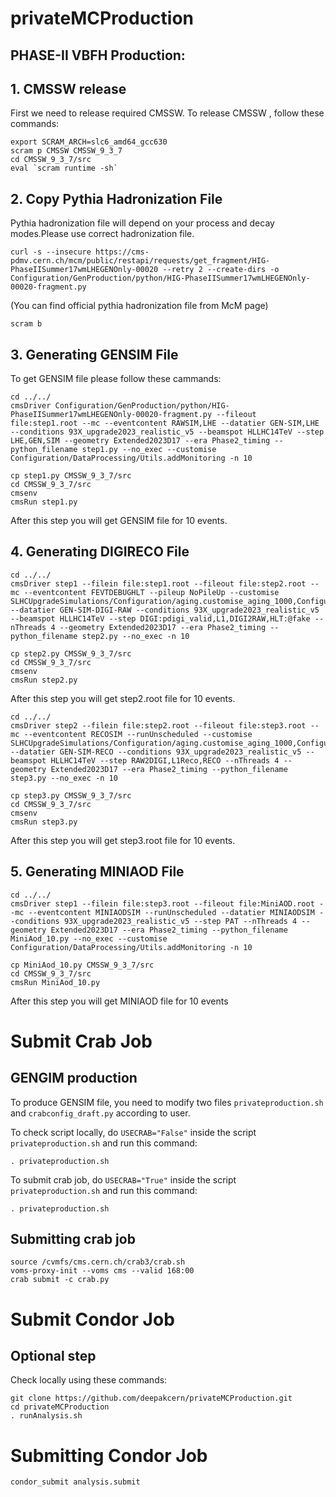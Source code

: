 # privateMCProduction

## PHASE-II VBFH Production:

## 1. CMSSW release
First we need to release required CMSSW. To release CMSSW , follow these commands:

```source /cvmfs/cms.cern.ch/cmsset_default.sh
export SCRAM_ARCH=slc6_amd64_gcc630
scram p CMSSW CMSSW_9_3_7
cd CMSSW_9_3_7/src
eval `scram runtime -sh`
```
## 2. Copy Pythia Hadronization File
Pythia hadronization file will depend on your process and decay modes.Please use correct hadronization file.

```curl -s --insecure https://cms-pdmv.cern.ch/mcm/public/restapi/requests/get_fragment/HIG-PhaseIISummer17wmLHEGENOnly-00020 --retry 2 --create-dirs -o Configuration/GenProduction/python/HIG-PhaseIISummer17wmLHEGENOnly-00020-fragment.py```

(You can find official pythia hadronization file from McM page)
```
scram b
```
## 3. Generating GENSIM File
To get GENSIM file please follow these cammands:
```
cd ../../
cmsDriver Configuration/GenProduction/python/HIG-PhaseIISummer17wmLHEGENOnly-00020-fragment.py --fileout file:step1.root --mc --eventcontent RAWSIM,LHE --datatier GEN-SIM,LHE --conditions 93X_upgrade2023_realistic_v5 --beamspot HLLHC14TeV --step LHE,GEN,SIM --geometry Extended2023D17 --era Phase2_timing --python_filename step1.py --no_exec --customise Configuration/DataProcessing/Utils.addMonitoring -n 10

cp step1.py CMSSW_9_3_7/src
cd CMSSW_9_3_7/src
cmsenv
cmsRun step1.py
```

After this step you will get GENSIM file for 10 events.

## 4. Generating DIGIRECO File
```
cd ../../
cmsDriver step1 --filein file:step1.root --fileout file:step2.root --mc --eventcontent FEVTDEBUGHLT --pileup NoPileUp --customise SLHCUpgradeSimulations/Configuration/aging.customise_aging_1000,Configuration/DataProcessing/Utils.addMonitoring --datatier GEN-SIM-DIGI-RAW --conditions 93X_upgrade2023_realistic_v5 --beamspot HLLHC14TeV --step DIGI:pdigi_valid,L1,DIGI2RAW,HLT:@fake --nThreads 4 --geometry Extended2023D17 --era Phase2_timing --python_filename step2.py --no_exec -n 10

cp step2.py CMSSW_9_3_7/src
cd CMSSW_9_3_7/src
cmsenv
cmsRun step2.py
```

After this step you will get step2.root file for 10 events.
```
cd ../../
cmsDriver step2 --filein file:step2.root --fileout file:step3.root --mc --eventcontent RECOSIM --runUnscheduled --customise SLHCUpgradeSimulations/Configuration/aging.customise_aging_1000,Configuration/DataProcessing/Utils.addMonitoring --datatier GEN-SIM-RECO --conditions 93X_upgrade2023_realistic_v5 --beamspot HLLHC14TeV --step RAW2DIGI,L1Reco,RECO --nThreads 4 --geometry Extended2023D17 --era Phase2_timing --python_filename step3.py --no_exec -n 10

cp step3.py CMSSW_9_3_7/src
cd CMSSW_9_3_7/src
cmsenv
cmsRun step3.py
```

After this step you will get step3.root file for 10 events.

## 5. Generating MINIAOD File
```
cd ../../
cmsDriver step1 --filein file:step3.root --fileout file:MiniAOD.root --mc --eventcontent MINIAODSIM --runUnscheduled --datatier MINIAODSIM --conditions 93X_upgrade2023_realistic_v5 --step PAT --nThreads 4 --geometry Extended2023D17 --era Phase2_timing --python_filename MiniAod_10.py --no_exec --customise Configuration/DataProcessing/Utils.addMonitoring -n 10

cp MiniAod_10.py CMSSW_9_3_7/src
cd CMSSW_9_3_7/src
cmsRun MiniAod_10.py
```
After this step you will get MINIAOD file for 10 events

# Submit Crab Job
## GENGIM production 
To produce GENSIM file, you need to modify two files `privateproduction.sh` and `crabconfig_draft.py` according to user.

To check script locally, do `USECRAB="False"` inside the script `privateproduction.sh` and run this command:
```
. privateproduction.sh
```
To submit crab job, do `USECRAB="True"` inside the script `privateproduction.sh` and run this command:
```
. privateproduction.sh
```

 ## Submitting crab job
```
source /cvmfs/cms.cern.ch/crab3/crab.sh
voms-proxy-init --voms cms --valid 168:00
crab submit -c crab.py
```

# Submit Condor Job
## Optional step
Check locally using these commands:

```
git clone https://github.com/deepakcern/privateMCProduction.git
cd privateMCProduction
. runAnalysis.sh
```
# Submitting Condor Job
```
condor_submit analysis.submit
```


